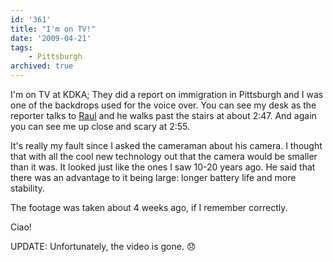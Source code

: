 ```yaml
---
id: '361'
title: "I'm on TV!"
date: '2009-04-21'
tags:
    - Pittsburgh
archived: true
---
```


I'm on TV at KDKA; They did a report on immigration in Pittsburgh and I was
one of the backdrops used for the voice over. You can see my desk as the
reporter talks to [Raul](https://www.linkedin.com/in/valdesperez) and he walks
past the stairs at about 2:47. And again you can see me up close and scary at
2:55.

It's really my fault since I asked the cameraman about his camera. I thought
that with all the cool new technology out that the camera would be smaller
than it was. It looked just like the ones I saw 10-20 years ago. He said that
there was an advantage to it being large: longer battery life and more
stability.

The footage was taken about 4 weeks ago, if I remember correctly.

Ciao!

UPDATE: Unfortunately, the video is gone. :disappointed:
